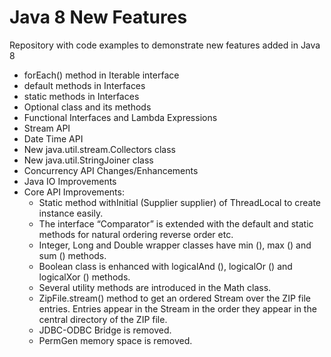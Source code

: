 # Java 8 New Features
Repository with code examples to demonstrate new features added in Java 8

* forEach() method in Iterable interface
* default methods in Interfaces
* static methods in Interfaces
* Optional class and its methods
* Functional Interfaces and Lambda Expressions
* Stream API
* Date Time API
* New java.util.stream.Collectors class
* New java.util.StringJoiner class
* Concurrency API Changes/Enhancements
* Java IO Improvements
* Core API Improvements:
    * Static method withInitial (Supplier supplier) of ThreadLocal to create instance easily.
    * The interface “Comparator” is extended with the default and static methods for natural ordering reverse order etc.  
    * Integer, Long and Double wrapper classes have min (), max () and sum () methods.
    * Boolean class is enhanced with logicalAnd (), logicalOr () and logicalXor () methods.
    * Several utility methods are introduced in the Math class.
    * ZipFile.stream() method to get an ordered Stream over the ZIP file entries. Entries appear in the Stream in the order they appear in the central directory of the ZIP file.  
    * JDBC-ODBC Bridge is removed.
    * PermGen memory space is removed.